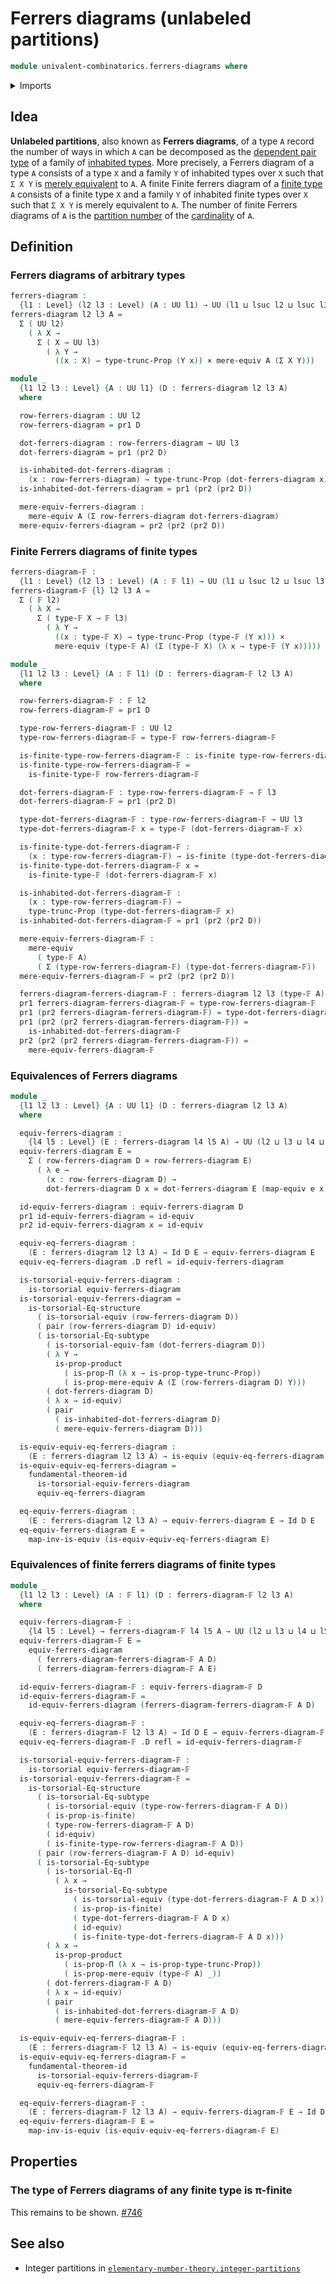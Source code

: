 # Ferrers diagrams (unlabeled partitions)

```agda
module univalent-combinatorics.ferrers-diagrams where
```

<details><summary>Imports</summary>

```agda
open import foundation.cartesian-product-types
open import foundation.dependent-pair-types
open import foundation.equality-dependent-function-types
open import foundation.equivalences
open import foundation.fundamental-theorem-of-identity-types
open import foundation.identity-types
open import foundation.mere-equivalences
open import foundation.propositional-truncations
open import foundation.propositions
open import foundation.structure-identity-principle
open import foundation.subtype-identity-principle
open import foundation.torsorial-type-families
open import foundation.univalence
open import foundation.universe-levels

open import univalent-combinatorics.finite-types
```

</details>

## Idea

**Unlabeled partitions**, also known as **Ferrers diagrams**, of a type `A`
record the number of ways in which `A` can be decomposed as the
[dependent pair type](foundation.dependent-pair-types.md) of a family of
[inhabited types](foundation.inhabited-types.md). More precisely, a Ferrers
diagram of a type `A` consists of a type `X` and a family `Y` of inhabited types
over `X` such that `Σ X Y` is
[merely equivalent](foundation.mere-equivalences.md) to `A`. A finite Finite
ferrers diagram of a [finite type](univalent-combinatorics.finite-types.md) `A`
consists of a finite type `X` and a family `Y` of inhabited finite types over
`X` such that `Σ X Y` is merely equivalent to `A`. The number of finite Ferrers
diagrams of `A` is the [partition number](univalent-combinatorics.partitions.md)
of the [cardinality](set-theory.cardinalities.md) of `A`.

## Definition

### Ferrers diagrams of arbitrary types

```agda
ferrers-diagram :
  {l1 : Level} (l2 l3 : Level) (A : UU l1) → UU (l1 ⊔ lsuc l2 ⊔ lsuc l3)
ferrers-diagram l2 l3 A =
  Σ ( UU l2)
    ( λ X →
      Σ ( X → UU l3)
        ( λ Y →
          ((x : X) → type-trunc-Prop (Y x)) × mere-equiv A (Σ X Y)))

module _
  {l1 l2 l3 : Level} {A : UU l1} (D : ferrers-diagram l2 l3 A)
  where

  row-ferrers-diagram : UU l2
  row-ferrers-diagram = pr1 D

  dot-ferrers-diagram : row-ferrers-diagram → UU l3
  dot-ferrers-diagram = pr1 (pr2 D)

  is-inhabited-dot-ferrers-diagram :
    (x : row-ferrers-diagram) → type-trunc-Prop (dot-ferrers-diagram x)
  is-inhabited-dot-ferrers-diagram = pr1 (pr2 (pr2 D))

  mere-equiv-ferrers-diagram :
    mere-equiv A (Σ row-ferrers-diagram dot-ferrers-diagram)
  mere-equiv-ferrers-diagram = pr2 (pr2 (pr2 D))
```

### Finite Ferrers diagrams of finite types

```agda
ferrers-diagram-𝔽 :
  {l1 : Level} (l2 l3 : Level) (A : 𝔽 l1) → UU (l1 ⊔ lsuc l2 ⊔ lsuc l3)
ferrers-diagram-𝔽 {l} l2 l3 A =
  Σ ( 𝔽 l2)
    ( λ X →
      Σ ( type-𝔽 X → 𝔽 l3)
        ( λ Y →
          ((x : type-𝔽 X) → type-trunc-Prop (type-𝔽 (Y x))) ×
          mere-equiv (type-𝔽 A) (Σ (type-𝔽 X) (λ x → type-𝔽 (Y x)))))

module _
  {l1 l2 l3 : Level} (A : 𝔽 l1) (D : ferrers-diagram-𝔽 l2 l3 A)
  where

  row-ferrers-diagram-𝔽 : 𝔽 l2
  row-ferrers-diagram-𝔽 = pr1 D

  type-row-ferrers-diagram-𝔽 : UU l2
  type-row-ferrers-diagram-𝔽 = type-𝔽 row-ferrers-diagram-𝔽

  is-finite-type-row-ferrers-diagram-𝔽 : is-finite type-row-ferrers-diagram-𝔽
  is-finite-type-row-ferrers-diagram-𝔽 =
    is-finite-type-𝔽 row-ferrers-diagram-𝔽

  dot-ferrers-diagram-𝔽 : type-row-ferrers-diagram-𝔽 → 𝔽 l3
  dot-ferrers-diagram-𝔽 = pr1 (pr2 D)

  type-dot-ferrers-diagram-𝔽 : type-row-ferrers-diagram-𝔽 → UU l3
  type-dot-ferrers-diagram-𝔽 x = type-𝔽 (dot-ferrers-diagram-𝔽 x)

  is-finite-type-dot-ferrers-diagram-𝔽 :
    (x : type-row-ferrers-diagram-𝔽) → is-finite (type-dot-ferrers-diagram-𝔽 x)
  is-finite-type-dot-ferrers-diagram-𝔽 x =
    is-finite-type-𝔽 (dot-ferrers-diagram-𝔽 x)

  is-inhabited-dot-ferrers-diagram-𝔽 :
    (x : type-row-ferrers-diagram-𝔽) →
    type-trunc-Prop (type-dot-ferrers-diagram-𝔽 x)
  is-inhabited-dot-ferrers-diagram-𝔽 = pr1 (pr2 (pr2 D))

  mere-equiv-ferrers-diagram-𝔽 :
    mere-equiv
      ( type-𝔽 A)
      ( Σ (type-row-ferrers-diagram-𝔽) (type-dot-ferrers-diagram-𝔽))
  mere-equiv-ferrers-diagram-𝔽 = pr2 (pr2 (pr2 D))

  ferrers-diagram-ferrers-diagram-𝔽 : ferrers-diagram l2 l3 (type-𝔽 A)
  pr1 ferrers-diagram-ferrers-diagram-𝔽 = type-row-ferrers-diagram-𝔽
  pr1 (pr2 ferrers-diagram-ferrers-diagram-𝔽) = type-dot-ferrers-diagram-𝔽
  pr1 (pr2 (pr2 ferrers-diagram-ferrers-diagram-𝔽)) =
    is-inhabited-dot-ferrers-diagram-𝔽
  pr2 (pr2 (pr2 ferrers-diagram-ferrers-diagram-𝔽)) =
    mere-equiv-ferrers-diagram-𝔽
```

### Equivalences of Ferrers diagrams

```agda
module _
  {l1 l2 l3 : Level} {A : UU l1} (D : ferrers-diagram l2 l3 A)
  where

  equiv-ferrers-diagram :
    {l4 l5 : Level} (E : ferrers-diagram l4 l5 A) → UU (l2 ⊔ l3 ⊔ l4 ⊔ l5)
  equiv-ferrers-diagram E =
    Σ ( row-ferrers-diagram D ≃ row-ferrers-diagram E)
      ( λ e →
        (x : row-ferrers-diagram D) →
        dot-ferrers-diagram D x ≃ dot-ferrers-diagram E (map-equiv e x))

  id-equiv-ferrers-diagram : equiv-ferrers-diagram D
  pr1 id-equiv-ferrers-diagram = id-equiv
  pr2 id-equiv-ferrers-diagram x = id-equiv

  equiv-eq-ferrers-diagram :
    (E : ferrers-diagram l2 l3 A) → Id D E → equiv-ferrers-diagram E
  equiv-eq-ferrers-diagram .D refl = id-equiv-ferrers-diagram

  is-torsorial-equiv-ferrers-diagram :
    is-torsorial equiv-ferrers-diagram
  is-torsorial-equiv-ferrers-diagram =
    is-torsorial-Eq-structure
      ( is-torsorial-equiv (row-ferrers-diagram D))
      ( pair (row-ferrers-diagram D) id-equiv)
      ( is-torsorial-Eq-subtype
        ( is-torsorial-equiv-fam (dot-ferrers-diagram D))
        ( λ Y →
          is-prop-product
            ( is-prop-Π (λ x → is-prop-type-trunc-Prop))
            ( is-prop-mere-equiv A (Σ (row-ferrers-diagram D) Y)))
        ( dot-ferrers-diagram D)
        ( λ x → id-equiv)
        ( pair
          ( is-inhabited-dot-ferrers-diagram D)
          ( mere-equiv-ferrers-diagram D)))

  is-equiv-equiv-eq-ferrers-diagram :
    (E : ferrers-diagram l2 l3 A) → is-equiv (equiv-eq-ferrers-diagram E)
  is-equiv-equiv-eq-ferrers-diagram =
    fundamental-theorem-id
      is-torsorial-equiv-ferrers-diagram
      equiv-eq-ferrers-diagram

  eq-equiv-ferrers-diagram :
    (E : ferrers-diagram l2 l3 A) → equiv-ferrers-diagram E → Id D E
  eq-equiv-ferrers-diagram E =
    map-inv-is-equiv (is-equiv-equiv-eq-ferrers-diagram E)
```

### Equivalences of finite ferrers diagrams of finite types

```agda
module _
  {l1 l2 l3 : Level} (A : 𝔽 l1) (D : ferrers-diagram-𝔽 l2 l3 A)
  where

  equiv-ferrers-diagram-𝔽 :
    {l4 l5 : Level} → ferrers-diagram-𝔽 l4 l5 A → UU (l2 ⊔ l3 ⊔ l4 ⊔ l5)
  equiv-ferrers-diagram-𝔽 E =
    equiv-ferrers-diagram
      ( ferrers-diagram-ferrers-diagram-𝔽 A D)
      ( ferrers-diagram-ferrers-diagram-𝔽 A E)

  id-equiv-ferrers-diagram-𝔽 : equiv-ferrers-diagram-𝔽 D
  id-equiv-ferrers-diagram-𝔽 =
    id-equiv-ferrers-diagram (ferrers-diagram-ferrers-diagram-𝔽 A D)

  equiv-eq-ferrers-diagram-𝔽 :
    (E : ferrers-diagram-𝔽 l2 l3 A) → Id D E → equiv-ferrers-diagram-𝔽 E
  equiv-eq-ferrers-diagram-𝔽 .D refl = id-equiv-ferrers-diagram-𝔽

  is-torsorial-equiv-ferrers-diagram-𝔽 :
    is-torsorial equiv-ferrers-diagram-𝔽
  is-torsorial-equiv-ferrers-diagram-𝔽 =
    is-torsorial-Eq-structure
      ( is-torsorial-Eq-subtype
        ( is-torsorial-equiv (type-row-ferrers-diagram-𝔽 A D))
        ( is-prop-is-finite)
        ( type-row-ferrers-diagram-𝔽 A D)
        ( id-equiv)
        ( is-finite-type-row-ferrers-diagram-𝔽 A D))
      ( pair (row-ferrers-diagram-𝔽 A D) id-equiv)
      ( is-torsorial-Eq-subtype
        ( is-torsorial-Eq-Π
          ( λ x →
            is-torsorial-Eq-subtype
              ( is-torsorial-equiv (type-dot-ferrers-diagram-𝔽 A D x))
              ( is-prop-is-finite)
              ( type-dot-ferrers-diagram-𝔽 A D x)
              ( id-equiv)
              ( is-finite-type-dot-ferrers-diagram-𝔽 A D x)))
        ( λ x →
          is-prop-product
            ( is-prop-Π (λ x → is-prop-type-trunc-Prop))
            ( is-prop-mere-equiv (type-𝔽 A) _))
        ( dot-ferrers-diagram-𝔽 A D)
        ( λ x → id-equiv)
        ( pair
          ( is-inhabited-dot-ferrers-diagram-𝔽 A D)
          ( mere-equiv-ferrers-diagram-𝔽 A D)))

  is-equiv-equiv-eq-ferrers-diagram-𝔽 :
    (E : ferrers-diagram-𝔽 l2 l3 A) → is-equiv (equiv-eq-ferrers-diagram-𝔽 E)
  is-equiv-equiv-eq-ferrers-diagram-𝔽 =
    fundamental-theorem-id
      is-torsorial-equiv-ferrers-diagram-𝔽
      equiv-eq-ferrers-diagram-𝔽

  eq-equiv-ferrers-diagram-𝔽 :
    (E : ferrers-diagram-𝔽 l2 l3 A) → equiv-ferrers-diagram-𝔽 E → Id D E
  eq-equiv-ferrers-diagram-𝔽 E =
    map-inv-is-equiv (is-equiv-equiv-eq-ferrers-diagram-𝔽 E)
```

## Properties

### The type of Ferrers diagrams of any finite type is π-finite

This remains to be shown.
[#746](https://github.com/UniMath/agda-unimath/issues/746)

## See also

- Integer partitions in
  [`elementary-number-theory.integer-partitions`](elementary-number-theory.integer-partitions.md)
